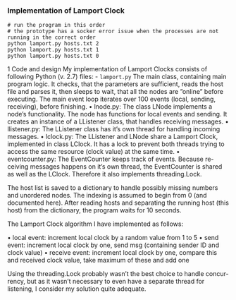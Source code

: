 ### Implementation of Lamport Clock

```
# run the program in this order
# the prototype has a socker error issue when the processes are not running in the correct order 
python lamport.py hosts.txt 2
python lamport.py hosts.txt 1
python lamport.py hosts.txt 0 
```

1 Code and design My implementation of Lamport Clocks consists of following Python (v. 2.7) files:
    - `lamport.py` The main class, containing main program logic. It checks, that the parameters are sufficient, reads the host file and parses it, then sleeps to wait, that all the nodes are ”online” before executing. The main event loop iterates over 100 events (local, sending, receiving), before finishing.
• lnode.py: The class LNode implements a node’s functionality. The node has functions for local events and sending. It creates an instance of a LListener class, that handles receiving messages.
• llistener.py: The LListener class has it’s own thread for handling incoming messages.
• lclock.py: The LListener and LNode share a Lamport Clock, implemented in class LClock. It has a lock to prevent both threads trying to access the same resource (clock value) at the same time.
• eventcounter.py: The EventCounter keeps track of events. Because re- ceiving messages happens on it’s own thread, the EventCounter is shared as well as the LClock. Therefore it also implements threading.Lock.

The host list is saved to a dictionary to handle possibly missing numbers and unordered nodes. The indexing is assumed to begin from 0 (and documented here). After reading hosts and separating the running host (this host) from the dictionary, the program waits for 10 seconds.

The Lamport Clock algorithm I have implemented as follows:

• local event: increment local clock by a random value from 1 to 5
• send event: increment local clock by one, send msg (containing sender ID and clock value)
• receive event: increment local clock by one, compare this and received clock value, take maximum of these and add one

Using the threading.Lock probably wasn’t the best choice to handle concur- rency, but as it wasn’t necessary to even have a separate thread for listening, I consider my solution quite adequate.





